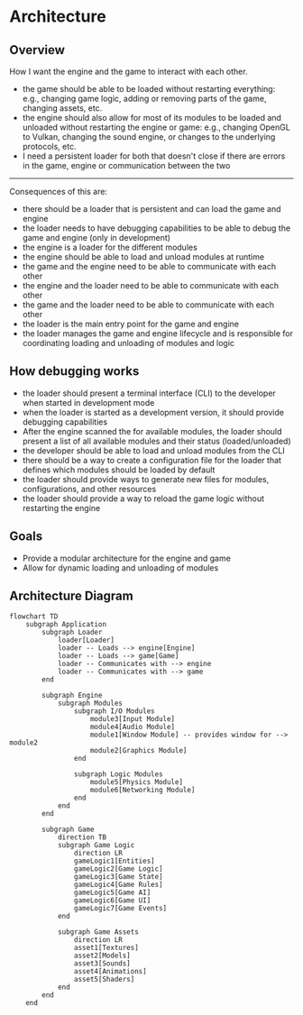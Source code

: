 # Architecture

## Overview

How I want the engine and the game to interact with each other.

- the game should be able to be loaded without restarting everything: e.g., changing game logic, adding or removing parts of the game, changing assets, etc.
- the engine should also allow for most of its modules to be loaded and unloaded without restarting the engine or game: e.g., changing OpenGL to Vulkan, changing the sound engine, or changes to the underlying protocols, etc.
- I need a persistent loader for both that doesn't close if there are errors in the game, engine or communication between the two

---

Consequences of this are:

- there should be a loader that is persistent and can load the game and engine
- the loader needs to have debugging capabilities to be able to debug the game and engine (only in development)
- the engine is a loader for the different modules
- the engine should be able to load and unload modules at runtime
- the game and the engine need to be able to communicate with each other
- the engine and the loader need to be able to communicate with each other
- the game and the loader need to be able to communicate with each other
- the loader is the main entry point for the game and engine
- the loader manages the game and engine lifecycle and is responsible for coordinating loading and unloading of modules and logic

## How debugging works

- the loader should present a terminal interface (CLI) to the developer when started in development mode
- when the loader is started as a development version, it should provide debugging capabilities
- After the engine scanned the for available modules, the loader should present a list of all available modules and their status (loaded/unloaded)
- the developer should be able to load and unload modules from the CLI
- there should be a way to create a configuration file for the loader that defines which modules should be loaded by default
- the loader should provide ways to generate new files for modules, configurations, and other resources
- the loader should provide a way to reload the game logic without restarting the engine

## Goals

- Provide a modular architecture for the engine and game
- Allow for dynamic loading and unloading of modules

## Architecture Diagram

```mermaid
flowchart TD
    subgraph Application
        subgraph Loader
            loader[Loader]
            loader -- Loads --> engine[Engine]
            loader -- Loads --> game[Game]
            loader -- Communicates with --> engine
            loader -- Communicates with --> game
        end

        subgraph Engine
            subgraph Modules
                subgraph I/O Modules
                    module3[Input Module]
                    module4[Audio Module]
                    module1[Window Module] -- provides window for --> module2
                    module2[Graphics Module]
                end

                subgraph Logic Modules
                    module5[Physics Module]
                    module6[Networking Module]
                end
            end
        end

        subgraph Game
            direction TB
            subgraph Game Logic
                direction LR
                gameLogic1[Entities]
                gameLogic2[Game Logic]
                gameLogic3[Game State]
                gameLogic4[Game Rules]
                gameLogic5[Game AI]
                gameLogic6[Game UI]
                gameLogic7[Game Events]
            end

            subgraph Game Assets
                direction LR
                asset1[Textures]
                asset2[Models]
                asset3[Sounds]
                asset4[Animations]
                asset5[Shaders]
            end
        end
    end
```
